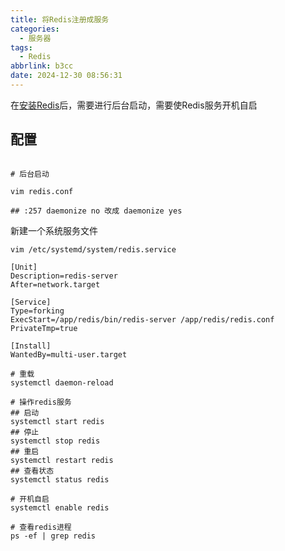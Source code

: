```yaml
---
title: 将Redis注册成服务
categories:
  - 服务器
tags:
  - Redis
abbrlink: b3cc
date: 2024-12-30 08:56:31
---
```


在[安装Redis](安装Redis.md)后，需要进行后台启动，需要使Redis服务开机自启

## 配置

```shell

# 后台启动

vim redis.conf

## :257 daemonize no 改成 daemonize yes

```

新建一个系统服务文件

```shell
vim /etc/systemd/system/redis.service
```

```service
[Unit]
Description=redis-server
After=network.target

[Service]
Type=forking
ExecStart=/app/redis/bin/redis-server /app/redis/redis.conf
PrivateTmp=true

[Install]
WantedBy=multi-user.target
```

```shell
# 重载
systemctl daemon-reload

# 操作redis服务
## 启动
systemctl start redis
## 停止
systemctl stop redis
## 重启
systemctl restart redis
## 查看状态
systemctl status redis

# 开机自启
systemctl enable redis

# 查看redis进程
ps -ef | grep redis
```
